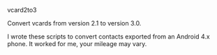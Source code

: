 vcard2to3

Convert vcards from version 2.1 to version 3.0.

I wrote these scripts to convert contacts exported from an Android 4.x phone. It worked for me, your mileage may vary.
